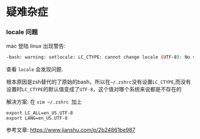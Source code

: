 # 疑难杂症

### locale 问题

mac 登陆 linux 出现警告:

```bash
-bash: warning: setlocale: LC_CTYPE: cannot change locale (UTF-8): No such file or directory
```

查看 `locale` 会发现问题.

根本原因是zsh替代的了原始的bash，所以在`~/.zshrc`没有设置`LC_CTYPE`,而没有设置时`LC_CTYPE`的默认值变成了`UTF-8`，这个值对哪个系统来说都是不存在的

解决方案: 在 `vim ~/.zshrc `加上

```
export LC_ALL=en_US.UTF-8  
export LANG=en_US.UTF-8
```

参考文章: https://www.jianshu.com/p/2b24861be987

